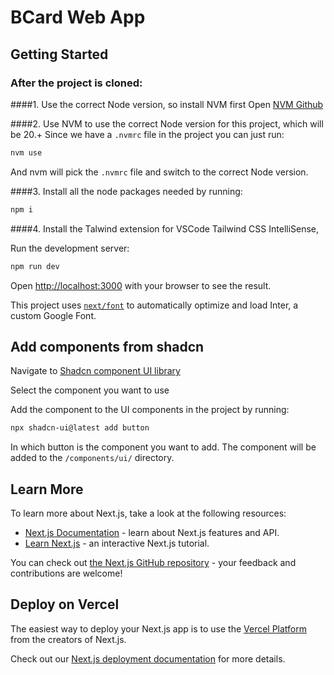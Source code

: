 # BCard Web App

## Getting Started

### After the project is cloned:

####1. Use the correct Node version, so install NVM first
   Open [NVM Github](https://github.com/nvm-sh/nvm)

####2. Use NVM to use the correct Node version for this project, which will be 20.+
   Since we have a `.nvmrc` file in the project you can just run:

```bash
nvm use
```

And nvm will pick the `.nvmrc` file and switch to the correct Node version.

####3. Install all the node packages needed by running:

```bash
npm i
```

####4. Install the Talwind extension for VSCode
   Tailwind CSS IntelliSense, 

Run the development server:

```bash
npm run dev
```

Open [http://localhost:3000](http://localhost:3000) with your browser to see the result.

This project uses [`next/font`](https://nextjs.org/docs/basic-features/font-optimization) to automatically optimize and load Inter, a custom Google Font.

## Add components from shadcn

Navigate to [Shadcn component UI library](https://ui.shadcn.com/docs/components)

Select the component you want to use

Add the component to the UI components in the project by running:

```bash
npx shadcn-ui@latest add button
```

In which button is the component you want to add. The component will be added to the `/components/ui/` directory.

## Learn More

To learn more about Next.js, take a look at the following resources:

- [Next.js Documentation](https://nextjs.org/docs) - learn about Next.js features and API.
- [Learn Next.js](https://nextjs.org/learn) - an interactive Next.js tutorial.

You can check out [the Next.js GitHub repository](https://github.com/vercel/next.js/) - your feedback and contributions are welcome!

## Deploy on Vercel

The easiest way to deploy your Next.js app is to use the [Vercel Platform](https://vercel.com/new?utm_medium=default-template&filter=next.js&utm_source=create-next-app&utm_campaign=create-next-app-readme) from the creators of Next.js.

Check out our [Next.js deployment documentation](https://nextjs.org/docs/deployment) for more details.
